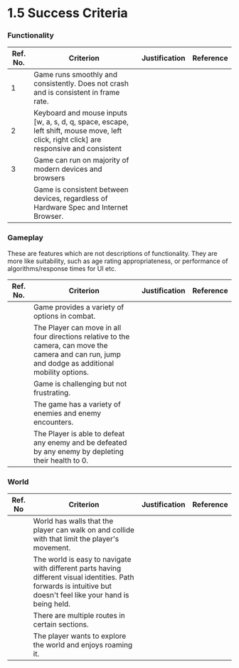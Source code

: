 # 1.5 Success Criteria

### Functionality

| Ref. No. | Criterion                                                                                                                                | Justification | Reference |
| -------- | ---------------------------------------------------------------------------------------------------------------------------------------- | ------------- | --------- |
| 1        | Game runs smoothly and consistently. Does not crash and is consistent in frame rate.                                                     |               |           |
| 2        | Keyboard and mouse inputs \[w, a, s, d, q, space, escape, left shift, mouse move, left click, right click] are responsive and consistent |               |           |
| 3        | Game can run on majority of modern devices and browsers                                                                                  |               |           |
|          | Game is consistent between devices, regardless of Hardware Spec and Internet Browser.                                                    |               |           |

### Gameplay

These are features which are not descriptions of functionality. They are more like suitability, such as age rating appropriateness, or performance of algorithms/response times for UI etc.

| Ref. No. | Criterion                                                                                                                                          | Justification | Reference |
| -------- | -------------------------------------------------------------------------------------------------------------------------------------------------- | ------------- | --------- |
|          | Game provides a variety of options in combat.                                                                                                      |               |           |
|          | The Player can move in all four directions relative to the camera, can move the camera and can run, jump and dodge as additional mobility options. |               |           |
|          | Game is challenging but not frustrating.                                                                                                           |               |           |
|          | The game has a variety of enemies and enemy encounters.                                                                                            |               |           |
|          | The Player is able to defeat any enemy and be defeated by any enemy by depleting their health to 0.                                                |               |           |

### World

| Ref. No | Criterion                                                                                                                                                        | Justification | Reference |
| ------- | ---------------------------------------------------------------------------------------------------------------------------------------------------------------- | ------------- | --------- |
|         | World has walls that the player can walk on and collide with that limit the player's movement.                                                                   |               |           |
|         | The world is easy to navigate with different parts having different visual identities. Path forwards is intuitive but doesn't feel like your hand is being held. |               |           |
|         | There are multiple routes in certain sections.                                                                                                                   |               |           |
|         | The player wants to explore the world and enjoys roaming it.                                                                                                     |               |           |
